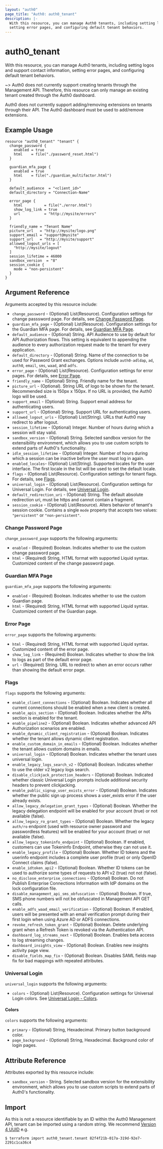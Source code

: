 ```yaml
---
layout: "auth0"
page_title: "Auth0: auth0_tenant"
description: |-
  With this resource, you can manage Auth0 tenants, including setting logos and support contact information, 
  setting error pages, and configuring default tenant behaviors.
---
```


# auth0_tenant

With this resource, you can manage Auth0 tenants, including setting logos and support contact information, setting error
pages, and configuring default tenant behaviors.

~> Auth0 does not currently support creating tenants through the Management API. Therefore, this resource can only 
manage an existing tenant created through the Auth0 dashboard. 

Auth0 does not currently support adding/removing extensions on tenants through their API. The Auth0 dashboard must be 
used to add/remove extensions. 

## Example Usage

```hcl
resource "auth0_tenant" "tenant" {
  change_password {
    enabled = true
    html    = file("./password_reset.html")
  }

  guardian_mfa_page {
    enabled = true
    html    = file("./guardian_multifactor.html")
  }

  default_audience  = "<client_id>"
  default_directory = "Connection-Name"

  error_page {
    html          = file("./error.html")
    show_log_link = true
    url           = "http://mysite/errors"
  }

  friendly_name = "Tenant Name"
  picture_url   = "http://mysite/logo.png"
  support_email = "support@mysite"
  support_url   = "http://mysite/support"
  allowed_logout_urls = [
    "http://mysite/logout"
  ]
  session_lifetime = 46000
  sandbox_version  = "8"
  session_cookie {
    mode = "non-persistent"
  }
}
```

## Argument Reference

Arguments accepted by this resource include:

* `change_password` - (Optional) List(Resource). Configuration settings for change passsword page. For details, see [Change Password Page](#change-password-page).
* `guardian_mfa_page` - (Optional) List(Resource). Configuration settings for the Guardian MFA page. For details, see [Guardian MFA Page](#guardian-mfa-page).
* `default_audience` - (Optional) String. API Audience to use by default for API Authorization flows. This setting is equivalent to appending the audience to every authorization request made to the tenant for every application.
* `default_directory` - (Optional) String. Name of the connection to be used for Password Grant exchanges. Options include `auth0-adldap`, `ad`, `auth0`, `email`, `sms`, `waad`, and `adfs`.
* `error_page` - (Optional) List(Resource). Configuration settings for error pages. For details, see [Error Page](#error-page).
* `friendly_name` - (Optional) String. Friendly name for the tenant.
* `picture_url` - (Optional). String URL of logo to be shown for the tenant. Recommended size is 150px x 150px. If no URL is provided, the Auth0 logo will be used. 
* `support_email` - (Optional) String. Support email address for authenticating users.
* `support_url` - (Optional) String. Support URL for authenticating users.
* `allowed_logout_urls` - (Optional) List(String). URLs that Auth0 may redirect to after logout.
* `session_lifetime` - (Optional) Integer. Number of hours during which a session will stay valid.
* `sandbox_version` - (Optional) String. Selected sandbox version for the extensibility environment, which allows you to use custom scripts to extend parts of Auth0's functionality.
* `idle_session_lifetime` - (Optional) Integer. Number of hours during which a session can be inactive before the user must log in again.
* `enabled_locales`- (Optional) List(String). Supported locales for the user interface. The first locale in the list will be used to set the default locale.
* `flags` - (Optional) List(Resource). Configuration settings for tenant flags. For details, see [Flags](#flags).
* `universal_login` - (Optional) List(Resource). Configuration settings for Universal Login. For details, see [Universal Login](#universal-login).
* `default_redirection_uri` - (Optional) String. The default absolute redirection uri, must be https and cannot contain a fragment.
* `session_cookie` - (Optional) List(Resource). Alters behavior of tenant's session cookie. Contains a single `mode` property that accepts two values: `"persistent"` or `"non-persistent"`.

### Change Password Page

`change_password_page` supports the following arguments:

* `enabled` - (Required) Boolean. Indicates whether to use the custom change password page.
* `html` - (Required) String, HTML format with supported Liquid syntax. Customized content of the change password page.

### Guardian MFA Page

`guardian_mfa_page` supports the following arguments:

* `enabled` - (Required) Boolean. Indicates whether to use the custom Guardian page.
* `html` - (Required) String, HTML format with supported Liquid syntax. Customized content of the Guardian page.

### Error Page

`error_page` supports the following arguments:

* `html` - (Required) String, HTML format with supported Liquid syntax. Customized content of the error page.
* `show_log_link` - (Required) Boolean. Indicates whether to show the link to logs as part of the default error page.
* `url` - (Required) String. URL to redirect to when an error occurs rather than showing the default error page.

### Flags

`flags` supports the following arguments:

* `enable_client_connections` - (Optional) Boolean. Indicates whether all current connections should be enabled when a new client is created.
* `enable_apis_section` - (Optional) Boolean. Indicates whether the APIs section is enabled for the tenant.
* `enable_pipeline2` - (Optional) Boolean. Indicates whether advanced API Authorization scenarios are enabled.
* `enable_dynamic_client_registration` - (Optional) Boolean. Indicates whether the tenant allows dynamic client registration.
* `enable_custom_domain_in_emails` - (Optional) Boolean. Indicates whether the tenant allows custom domains in emails.
* `universal_login` - (Optional) Boolean. Indicates whether the tenant uses universal login.
* `enable_legacy_logs_search_v2` - (Optional) Boolean. Indicates whether to use the older v2 legacy logs search.
* `disable_clickjack_protection_headers` - (Optional) Boolean. Indicated whether classic Universal Login prompts include additional security headers to prevent clickjacking.
* `enable_public_signup_user_exists_error` - (Optional) Boolean. Indicates whether the public sign up process shows a user_exists error if the user already exists.
* `allow_legacy_delegation_grant_types` - (Optional) Boolean. Whether the legacy delegation endpoint will be enabled for your account (true) or not available (false).
* `allow_legacy_ro_grant_types` - (Optional) Boolean. Whether the legacy `auth/ro` endpoint (used with resource owner password and passwordless features) will be enabled for your account (true) or not available (false).
* `allow_legacy_tokeninfo_endpoint` - (Optional) Boolean. If enabled, customers can use Tokeninfo Endpoint, otherwise they can not use it.
* `enable_legacy_profile` - (Optional) Boolean. Whether ID tokens and the userinfo endpoint includes a complete user profile (true) or only OpenID Connect claims (false).
* `enable_idtoken_api2` - (Optional) Boolean. Whether ID tokens can be used to authorize some types of requests to API v2 (true) not not (false).
* `no_disclose_enterprise_connections` - (Optional) Boolean. Do not Publish Enterprise Connections Information with IdP domains on the lock configuration file.
* `disable_management_api_sms_obfuscation` - (Optional) Boolean. If true, SMS phone numbers will not be obfuscated in Management API GET calls.
* `enable_adfs_waad_email_verification` - (Optional) Boolean. If enabled, users will be presented with an email verification prompt during their first login when using Azure AD or ADFS connections.
* `revoke_refresh_token_grant` - (Optional) Boolean. Delete underlying grant when a Refresh Token is revoked via the Authentication API.
* `dashboard_log_streams_next` - (Optional) Boolean. Enables beta access to log streaming changes.
* `dashboard_insights_view` - (Optional) Boolean. Enables new insights activity page view.
* `disable_fields_map_fix` - (Optional) Boolean. Disables SAML fields map fix for bad mappings with repeated attributes.

### Universal Login

`universal_login` supports the following arguments:

* `colors` - (Optional) List(Resource). Configuration settings for Universal Login colors. See [Universal Login - Colors](#colors).

#### Colors 

`colors` supports the following arguments:

* `primary` - (Optional) String, Hexadecimal. Primary button background color.
* `page_background` - (Optional) String, Hexadecimal. Background color of login pages.

## Attribute Reference

Attributes exported by this resource include:

* `sandbox_version` - String. Selected sandbox version for the extensibility environment, which allows you to use custom scripts to extend parts of Auth0's functionality.

## Import

As this is not a resource identifiable by an ID within the Auth0 Management API, tenant can be imported using a random
string. We recommend [Version 4 UUID](https://www.uuidgenerator.net/version4) e.g.

```shell
$ terraform import auth0_tenant.tenant 82f4f21b-017a-319d-92e7-2291c1ca36c4
```
